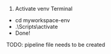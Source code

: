 1. Activate venv
Terminal
- cd myworkspace-env
- .\Scripts\activate
- Done!

TODO: pipeline file needs to be created
